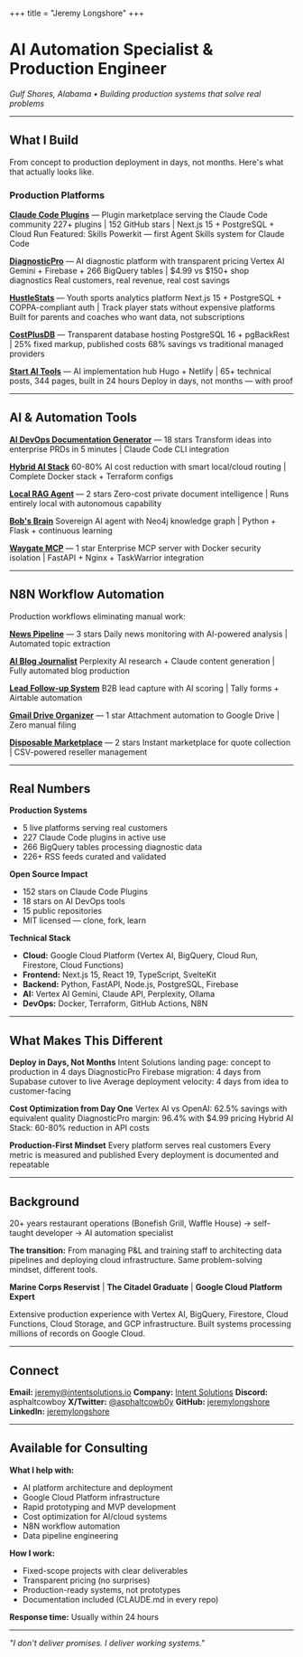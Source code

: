 +++
title = "Jeremy Longshore"
+++

# AI Automation Specialist & Production Engineer

*Gulf Shores, Alabama • Building production systems that solve real problems*

---

## What I Build

From concept to production deployment in days, not months. Here's what that actually looks like.

### Production Platforms

**[Claude Code Plugins](https://claudecodeplugins.io)** — Plugin marketplace serving the Claude Code community
227+ plugins | 152 GitHub stars | Next.js 15 + PostgreSQL + Cloud Run
Featured: Skills Powerkit — first Agent Skills system for Claude Code

**[DiagnosticPro](https://diagnosticpro.io)** — AI diagnostic platform with transparent pricing
Vertex AI Gemini + Firebase + 266 BigQuery tables | $4.99 vs $150+ shop diagnostics
Real customers, real revenue, real cost savings

**[HustleStats](https://hustlestats.io)** — Youth sports analytics platform
Next.js 15 + PostgreSQL + COPPA-compliant auth | Track player stats without expensive platforms
Built for parents and coaches who want data, not subscriptions

**[CostPlusDB](https://costplusdb.dev)** — Transparent database hosting
PostgreSQL 16 + pgBackRest | 25% fixed markup, published costs
68% savings vs traditional managed providers

**[Start AI Tools](https://startaitools.com)** — AI implementation hub
Hugo + Netlify | 65+ technical posts, 344 pages, built in 24 hours
Deploy in days, not months — with proof

---

## AI & Automation Tools

**[AI DevOps Documentation Generator](https://github.com/jeremylongshore/ai-devops-intent-solutions)** — 18 stars
Transform ideas into enterprise PRDs in 5 minutes | Claude Code CLI integration

**[Hybrid AI Stack](https://github.com/jeremylongshore/Hybrid-ai-stack-intent-solutions)**
60-80% AI cost reduction with smart local/cloud routing | Complete Docker stack + Terraform configs

**[Local RAG Agent](https://github.com/jeremylongshore/local-rag-agent-intent-solutions)** — 2 stars
Zero-cost private document intelligence | Runs entirely local with autonomous capability

**[Bob's Brain](https://github.com/jeremylongshore/bobs-brain)**
Sovereign AI agent with Neo4j knowledge graph | Python + Flask + continuous learning

**[Waygate MCP](https://github.com/jeremylongshore/waygate-mcp)** — 1 star
Enterprise MCP server with Docker security isolation | FastAPI + Nginx + TaskWarrior integration

---

## N8N Workflow Automation

Production workflows eliminating manual work:

**[News Pipeline](https://github.com/jeremylongshore/news-pipeline-n8n)** — 3 stars
Daily news monitoring with AI-powered analysis | Automated topic extraction

**[AI Blog Journalist](https://github.com/jeremylongshore/ai-blog-journalist-n8n)**
Perplexity AI research + Claude content generation | Fully automated blog production

**[Lead Follow-up System](https://github.com/jeremylongshore/lead-followup-system-n8n)**
B2B lead capture with AI scoring | Tally forms + Airtable automation

**[Gmail Drive Organizer](https://github.com/jeremylongshore/gmail-drive-organizer-n8n)** — 1 star
Attachment automation to Google Drive | Zero manual filing

**[Disposable Marketplace](https://github.com/jeremylongshore/disposable-marketplace-n8n)** — 2 stars
Instant marketplace for quote collection | CSV-powered reseller management

---

## Real Numbers

**Production Systems**
- 5 live platforms serving real customers
- 227 Claude Code plugins in active use
- 266 BigQuery tables processing diagnostic data
- 226+ RSS feeds curated and validated

**Open Source Impact**
- 152 stars on Claude Code Plugins
- 18 stars on AI DevOps tools
- 15 public repositories
- MIT licensed — clone, fork, learn

**Technical Stack**
- **Cloud:** Google Cloud Platform (Vertex AI, BigQuery, Cloud Run, Firestore, Cloud Functions)
- **Frontend:** Next.js 15, React 19, TypeScript, SvelteKit
- **Backend:** Python, FastAPI, Node.js, PostgreSQL, Firebase
- **AI:** Vertex AI Gemini, Claude API, Perplexity, Ollama
- **DevOps:** Docker, Terraform, GitHub Actions, N8N

---

## What Makes This Different

**Deploy in Days, Not Months**
Intent Solutions landing page: concept to production in 4 days
DiagnosticPro Firebase migration: 4 days from Supabase cutover to live
Average deployment velocity: 4 days from idea to customer-facing

**Cost Optimization from Day One**
Vertex AI vs OpenAI: 62.5% savings with equivalent quality
DiagnosticPro margin: 96.4% with $4.99 pricing
Hybrid AI Stack: 60-80% reduction in API costs

**Production-First Mindset**
Every platform serves real customers
Every metric is measured and published
Every deployment is documented and repeatable

---

## Background

20+ years restaurant operations (Bonefish Grill, Waffle House) → self-taught developer → AI automation specialist

**The transition:** From managing P&L and training staff to architecting data pipelines and deploying cloud infrastructure. Same problem-solving mindset, different tools.

**Marine Corps Reservist** | **The Citadel Graduate** | **Google Cloud Platform Expert**

Extensive production experience with Vertex AI, BigQuery, Firestore, Cloud Functions, Cloud Storage, and GCP infrastructure. Built systems processing millions of records on Google Cloud.

---

## Connect

**Email:** [jeremy@intentsolutions.io](mailto:jeremy@intentsolutions.io)
**Company:** [Intent Solutions](https://intentsolutions.io/)
**Discord:** asphaltcowboy
**X/Twitter:** [@asphaltcowb0y](https://x.com/asphaltcowb0y)
**GitHub:** [jeremylongshore](https://github.com/jeremylongshore)
**LinkedIn:** [jeremylongshore](https://linkedin.com/in/jeremylongshore)

---

## Available for Consulting

**What I help with:**
- AI platform architecture and deployment
- Google Cloud Platform infrastructure
- Rapid prototyping and MVP development
- Cost optimization for AI/cloud systems
- N8N workflow automation
- Data pipeline engineering

**How I work:**
- Fixed-scope projects with clear deliverables
- Transparent pricing (no surprises)
- Production-ready systems, not prototypes
- Documentation included (CLAUDE.md in every repo)

**Response time:** Usually within 24 hours

---

*"I don't deliver promises. I deliver working systems."*
